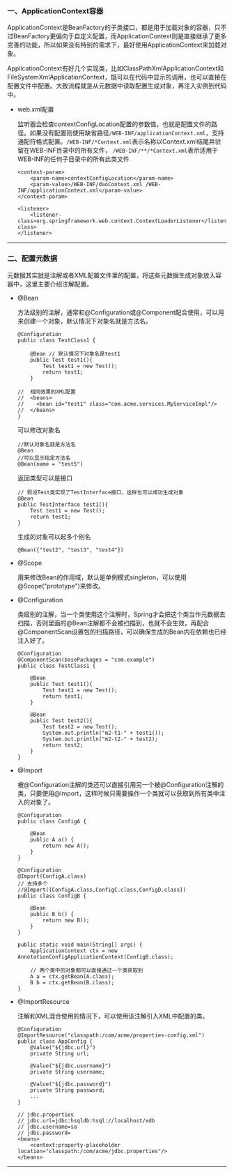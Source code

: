 ### 一、ApplicationContext容器
ApplicationContext是BeanFactory的子类接口，都是用于加载对象的容器，只不过BeanFactory更偏向于自定义配置，而ApplicationContext则是直接继承了更多完善的功能，所以如果没有特别的需求下，最好使用ApplicationContext来加载对象。

ApplicationContext有好几个实现类，比如ClassPathXmlApplicationContext和FileSystemXmlApplicationContext，既可以在代码中显示的调用，也可以直接在配置文件中配置。大致流程就是从元数据中读取配置生成对象，再注入实例到代码中。
  
- web.xml配置

  监听器会检查contextConfigLocation配置的参数值，也就是配置文件的路径。如果没有配置则使用缺省路径```/WEB-INF/applicationContext.xml```，支持通配符格式配置。```/WEB-INF/*Context.xml```表示名称以Context.xml结尾并驻留在WEB-INF目录中的所有文件， ```/WEB-INF/**/*Context.xml```表示适用于WEB-INF的任何子目录中的所有此类文件
  ```
  <context-param>
      <param-name>contextConfigLocation</param-name>
      <param-value>/WEB-INF/daoContext.xml /WEB-INF/applicationContext.xml</param-value>
  </context-param>
  
  <listener>
      <listener-class>org.springframework.web.context.ContextLoaderListener</listener-class>
  </listener>
  ```

---

### 二、配置元数据

元数据其实就是注解或者XML配置文件里的配置，将这些元数据生成对象放入容器中，这里主要介绍注解配置。

- @Bean

  方法级别的注解，通常和@Configuration或@Component配合使用，可以用来创建一个对象，默认情况下对象名就是方法名。
  ```
  @Configuration
  public class TestClass1 {

      @Bean // 默认情况下对象名是test1
      public Test test1(){
          Test test1 = new Test();
          return test1;
      }

  //  相同效果的XML配置
  //  <beans>
  //    <bean id="test1" class="com.acme.services.MyServiceImpl"/>
  //  </beans>
  }
  ```

  可以修改对象名
  ```
  //默认对象名就是方法名
  @Bean
  //可以显示指定方法名
  @Bean(name = "test5")
  ```

  返回类型可以是接口
  ```
  // 假设Test类实现了TestInterface接口，这样也可以成功生成对象
  @Bean
  public TestInterface test1(){
      Test test1 = new Test();
      return test1;
  }
  ```
  
  生成的对象可以起多个别名
  ```
  @Bean({"test2", "test3", "test4"})
  ```

- @Scope

  用来修改Bean的作用域，默认是单例模式singleton，可以使用@Scope("prototype")来修改。


- @Configuration

  类级别的注解，当一个类使用这个注解时，Spring才会把这个类当作元数据去扫描，否则里面的@Bean注解都不会被扫描到，也就不会生效，再配合@ComponentScan设置包的扫描路径，可以确保生成的Bean内在依赖也已经注入好了。
  ```
  @Configuration
  @ComponentScan(basePackages = "com.example")
  public class TestClass1 {

      @Bean 
      public Test test1(){
          Test test1 = new Test();
          return test1;
      }

      @Bean
      public Test test2(){
          Test test2 = new Test();
          System.out.println("m2-t1-" + test1());
          System.out.println("m2-t2-" + test2);
          return test2;
      }
  }
  ```
  
- @Import

  被@Configuration注解的类还可以直接引用另一个被@Configuration注解的类，只要使用@Import，这样时候只需要操作一个类就可以获取到所有类中注入的对象了。
  ```
  @Configuration
  public class ConfigA {

      @Bean
      public A a() {
          return new A();
      }
  }

  @Configuration
  @Import(ConfigA.class)
  // 支持多个
  //@Import({ConfigA.class,ConfigC.class,ConfigD.class})
  public class ConfigB {

      @Bean
      public B b() {
          return new B();
      }
  }

  public static void main(String[] args) {
      ApplicationContext ctx = new AnnotationConfigApplicationContext(ConfigB.class);

      // 两个类中的对象都可以直接通过一个类获取到
      A a = ctx.getBean(A.class);
      B b = ctx.getBean(B.class);
  }
  ```

- @ImportResource

  注解和XML混合使用的情况下，可以使用该注解引入XML中配置的类。
  ```
  @Configuration
  @ImportResource("classpath:/com/acme/properties-config.xml")
  public class AppConfig {
      @Value("${jdbc.url}")
      private String url;

      @Value("${jdbc.username}")
      private String username;

      @Value("${jdbc.password}")
      private String password;
      ...
  }

  // jdbc.properties
  // jdbc.url=jdbc:hsqldb:hsql://localhost/xdb
  // jdbc.username=sa
  // jdbc.password=
  <beans>
      <context:property-placeholder location="classpath:/com/acme/jdbc.properties"/>
  </beans>
  ```

---

